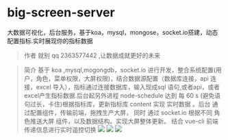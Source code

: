 # big-screen-server
大数据可视化，后台服务，基于koa，mysql，mongose，socket.io搭建，动态配置指标.实时展现你的指标数据

> 作者 就别 qq 2363577442 ,让数据成就更好的未来

> 简介 基于 koa ,mysql,mogongdb，socket.io 进行开发，整合系统配置(用户，角色，菜单权限，大屏权限)，结合数据源配置（数据库连接，api 连接，excel 导入），指标通过连接数据库，输入现成sql 语句,或者api，或者excel产生指标数据.后台起另外进程 node-schedule 达到 每 60 s (避免语句过长，卡住)根据指标库，更新指标库 content 实现 实时数据 。后台 通过配置组件，传输前端，拖拽生产大屏， 同时 通过 socket.io 根据不同 角色推送大屏 组件，以及数据结构。实现大屏整体更新。 结合 vue-cli 前端 传递信息进行实时遥控切换
![](http://shutiaogege.top/image/big/d1.png)
![](http://shutiaogege.top/image/big/d2.png)
![](http://shutiaogege.top/image/big/d3.png)

